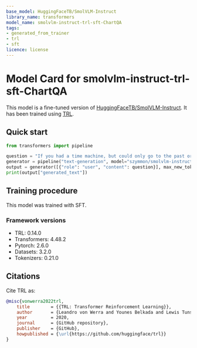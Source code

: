 ```yaml
---
base_model: HuggingFaceTB/SmolVLM-Instruct
library_name: transformers
model_name: smolvlm-instruct-trl-sft-ChartQA
tags:
- generated_from_trainer
- trl
- sft
licence: license
---
```


# Model Card for smolvlm-instruct-trl-sft-ChartQA

This model is a fine-tuned version of [HuggingFaceTB/SmolVLM-Instruct](https://huggingface.co/HuggingFaceTB/SmolVLM-Instruct).
It has been trained using [TRL](https://github.com/huggingface/trl).

## Quick start

```python
from transformers import pipeline

question = "If you had a time machine, but could only go to the past or the future once and never return, which would you choose and why?"
generator = pipeline("text-generation", model="szymmon/smolvlm-instruct-trl-sft-ChartQA", device="cuda")
output = generator([{"role": "user", "content": question}], max_new_tokens=128, return_full_text=False)[0]
print(output["generated_text"])
```

## Training procedure

 


This model was trained with SFT.

### Framework versions

- TRL: 0.14.0
- Transformers: 4.48.2
- Pytorch: 2.6.0
- Datasets: 3.2.0
- Tokenizers: 0.21.0

## Citations



Cite TRL as:
    
```bibtex
@misc{vonwerra2022trl,
	title        = {{TRL: Transformer Reinforcement Learning}},
	author       = {Leandro von Werra and Younes Belkada and Lewis Tunstall and Edward Beeching and Tristan Thrush and Nathan Lambert and Shengyi Huang and Kashif Rasul and Quentin Gallouédec},
	year         = 2020,
	journal      = {GitHub repository},
	publisher    = {GitHub},
	howpublished = {\url{https://github.com/huggingface/trl}}
}
```